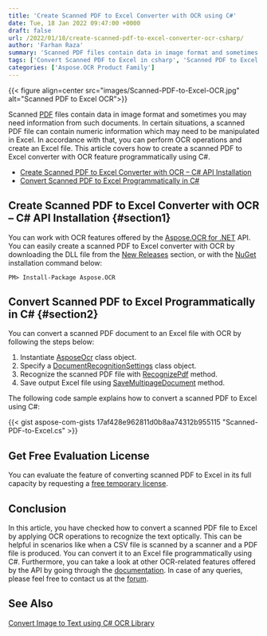 ```yaml
---
title: 'Create Scanned PDF to Excel Converter with OCR using C#'
date: Tue, 18 Jan 2022 09:47:00 +0000
draft: false
url: /2022/01/18/create-scanned-pdf-to-excel-converter-ocr-csharp/
author: 'Farhan Raza'
summary: 'Scanned PDF files contain data in image format and sometimes you may need information from such documents. In certain situations, a scanned PDF file can contain numeric information which may need to be manipulated in Excel. In accordance with that, you can perform OCR operations and create an Excel file. This article covers how to **create a scanned PDF to Excel converter with OCR feature programmatically using C#.**'
tags: ['Convert Scanned PDF to Excel in csharp', 'Scanned PDF to Excel', 'Scanned PDF to Excel Converter', 'Scanned PDF to Excel OCR', 'Scanned PDF to Excel in C#']
categories: ['Aspose.OCR Product Family']
---
```




{{< figure align=center src="images/Scanned-PDF-to-Excel-OCR.jpg" alt="Scanned PDF to Excel OCR">}}


Scanned [PDF][1] files contain data in image format and sometimes you may need information from such documents. In certain situations, a scanned PDF file can contain numeric information which may need to be manipulated in Excel. In accordance with that, you can perform OCR operations and create an Excel file. This article covers how to create a scanned PDF to Excel converter with OCR feature programmatically using C#.

*   [Create Scanned PDF to Excel Converter with OCR – C# API Installation][2]
*   [Convert Scanned PDF to Excel Programmatically in C#][3]

## Create Scanned PDF to Excel Converter with OCR – C# API Installation {#section1}

You can work with OCR features offered by the [Aspose.OCR for .NET][4] API. You can easily create a scanned PDF to Excel converter with OCR by downloading the DLL file from the [New Releases][5] section, or with the [NuGet][6] installation command below:

```
PM> Install-Package Aspose.OCR
```

## Convert Scanned PDF to Excel Programmatically in C# {#section2}

You can convert a scanned PDF document to an Excel file with OCR by following the steps below:

1.  Instantiate [AsposeOcr][7] class object.
2.  Specify a [DocumentRecognitionSettings][8] class object.
3.  Recognize the scanned PDF file with [RecognizePdf][9] method.
4.  Save output Excel file using [SaveMultipageDocument][10] method.

The following code sample explains how to convert a scanned PDF to Excel using C#:

{{< gist aspose-com-gists 17af428e962811d0b8aa74312b955115 "Scanned-PDF-to-Excel.cs" >}}

## Get Free Evaluation License

You can evaluate the feature of converting scanned PDF to Excel in its full capacity by requesting a [free temporary license][11].

## Conclusion

In this article, you have checked how to convert a scanned PDF file to Excel by applying OCR operations to recognize the text optically. This can be helpful in scenarios like when a CSV file is scanned by a scanner and a PDF file is produced. You can convert it to an Excel file programmatically using C#. Furthermore, you can take a look at other OCR-related features offered by the API by going through the [documentation][12]. In case of any queries, please feel free to contact us at the [forum][13].

## See Also

[Convert Image to Text using C# OCR Library][14]




[1]: https://docs.fileformat.com/pdf/
[2]: #section1
[3]: #section2
[4]: https://products.aspose.com/ocr/net
[5]: https://downloads.aspose.com/ocr/net
[6]: https://www.nuget.org/packages/Aspose.OCR
[7]: https://apireference.aspose.com/ocr/net/aspose.ocr/asposeocr
[8]: https://apireference.aspose.com/ocr/net/aspose.ocr/documentrecognitionsettings
[9]: https://apireference.aspose.com/ocr/net/aspose.ocr/asposeocr/methods/recognizepdf
[10]: https://apireference.aspose.com/ocr/net/aspose.ocr/asposeocr/methods/savemultipagedocument
[11]: https://purchase.aspose.com/temporary-license
[12]: https://docs.aspose.com/ocr/net/
[13]: https://forum.aspose.com/c/ocr/16
[14]: https://blog.aspose.com/2020/05/28/perform-ocr-on-images-and-scanned-documents-using-csharp-vb.net/




